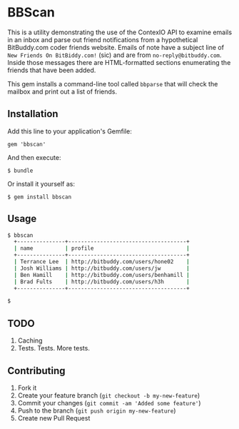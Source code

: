 # BBScan

This is a utility demonstrating the use of the ContexIO API to examine
emails in an inbox and parse out friend notifications from a
hypothetical BitBuddy.com coder friends website. Emails of note have a
subject line of `New Friends On BitBiddy.com!` (sic) and are from
`no-reply@bitbuddy.com`. Inside those messages there are HTML-formatted 
sections enumerating the friends that have been added.

This gem installs a command-line tool called `bbparse` that will check
the mailbox and print out a list of friends.

## Installation

Add this line to your application's Gemfile:

    gem 'bbscan'

And then execute:

    $ bundle

Or install it yourself as:

    $ gem install bbscan

## Usage

```bash
$ bbscan
  +---------------+-------------------------------------+
  | name          | profile                             |
  +---------------+-------------------------------------+
  | Terrance Lee  | http://bitbuddy.com/users/hone02    |
  | Josh Williams | http://bitbuddy.com/users/jw        |
  | Ben Hamill    | http://bitbuddy.com/users/benhamill |
  | Brad Fults    | http://bitbuddy.com/users/h3h       |
  +---------------+-------------------------------------+

$
```

## TODO

1. Caching
2. Tests. Tests. More tests.

## Contributing

1. Fork it
2. Create your feature branch (`git checkout -b my-new-feature`)
3. Commit your changes (`git commit -am 'Added some feature'`)
4. Push to the branch (`git push origin my-new-feature`)
5. Create new Pull Request

